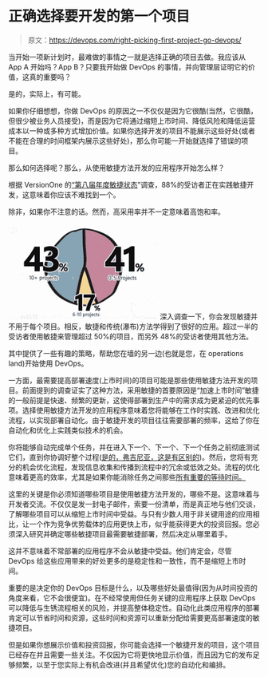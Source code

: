 # 正确选择要开发的第一个项目

> 原文：<https://devops.com/right-picking-first-project-go-devops/>

当开始一项新计划时，最难做的事情之一就是选择正确的项目去做。我应该从 App A 开始吗？App B？只要我开始做 DevOps 的事情，并向管理层证明它的价值，这真的重要吗？

是的，实际上，有可能。

如果你仔细想想，你做 DevOps 的原因之一不仅仅是因为它很酷(当然，它很酷，但很少被业务人员接受)，而是因为它将通过缩短上市时间、降低风险和降低运营成本以一种或多种方式增加价值。如果你选择开发的项目不能展示这些好处(或者不能在合理的时间框架内展示这些好处)，那么你可能一开始就选择了错误的项目。

那么如何选择呢？那么，从使用敏捷方法开发的应用程序开始怎么样？

根据 VersionOne 的[“第八届年度敏捷状态](http://www.versionone.com/pdf/2013-state-of-agile-survey.pdf)”调查，88%的受访者正在实践敏捷开发，这意味着你应该不难找到一个。

除非，如果你不注意的话。然而，高采用率并不一定意味着高饱和率。

[![number of projects using agile](img/e7cf73ca6dd36d9bd0e268b636809e5c.png)](https://devops.com/wp-content/uploads/2014/09/number-of-projects-using-agile.png) 深入调查一下，你会发现敏捷并不用于每个项目。相反，敏捷和传统(瀑布)方法学得到了很好的应用。超过一半的受访者使用敏捷来管理超过 50%的项目，而另外 48%的受访者使用其他方法。

其中提供了一些有趣的策略，帮助您在墙的另一边(也就是您，在 operations land)开始使用 DevOps。

一方面，最需要提高部署速度(上市时间)的项目可能是那些使用敏捷方法开发的项目。前面提到的调查证实了这种方法，采用敏捷的首要原因是“加速上市时间”敏捷的一般前提是快速、频繁的更新，这使得部署到生产中的需求成为更紧迫的优先事项。选择使用敏捷方法开发的应用程序意味着您将能够在工作时实践、改进和优化流程，以实现部署自动化。由于敏捷开发的项目往往需要部署的频率，这给了你在自动化和优化上实践类似技术的机会。

你将能够自动完成单个任务，并在进入下一个、下一个、下一个任务之前彻底测试它们，直到你协调好整个过程([是的，弗吉尼亚，这是有区别的](https://devops.com/blogs/enterprise-devops/automation-versus-orchestration/))。然后，您将有充分的机会优化流程，发现信息收集和传播到流程中的冗余或低效之处。流程的优化意味着更高的效率，尤其是如果你能消除任务之间那些[所有重要的等待时间。](http://www.informationweek.com/strategic-cio/enterprise-agility/youre-fast-great-are-you-efficient/a/d-id/1278911)

这里的关键是你必须知道哪些项目是使用敏捷方法开发的，哪些不是。这意味着与开发者交流。不仅仅是发一封电子邮件，索要一份清单，而是真正地与他们交谈，了解哪些项目可以从缩短上市时间中受益。与只有少数人用于非关键用途的应用相比，让一个作为竞争优势载体的应用更快上市，似乎能获得更大的投资回报。您必须深入研究并确定哪些敏捷项目最需要敏捷部署，然后决定从哪里着手。

这并不意味着不常部署的应用程序不会从敏捷中受益。他们肯定会，尽管 DevOps 给这些应用带来的好处更多的是稳定性和一致性，而不是缩短上市时间。

重要的是决定你的 DevOps 目标是什么，以及哪些好处最值得(因为从时间投资的角度来看，它不会很便宜)。在不经常使用但任务关键的应用程序上获取 DevOps 可以降低与生锈流程相关的风险，并提高整体稳定性。自动化此类应用程序的部署肯定可以节省时间和资源，这些时间和资源可以重新分配给需要更高部署速度的敏捷项目。

但是如果你想展示价值和投资回报，你可能会选择一个敏捷开发的项目，这个项目已经存在并且需要一些关注。不仅因为它将更快地显示价值，而且因为它的发布足够频繁，以至于您实际上有机会改进(并且希望优化)您的自动化和编排。